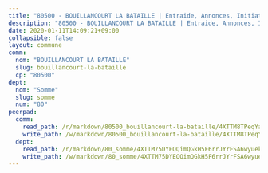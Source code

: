 ```yaml
---
title: "80500 - BOUILLANCOURT LA BATAILLE | Entraide, Annonces, Initiatives"
description: "80500 - BOUILLANCOURT LA BATAILLE | Entraide, Annonces, Initiatives"
date: 2020-01-11T14:09:21+09:00
collapsible: false
layout: commune
comm:
  nom: "BOUILLANCOURT LA BATAILLE"
  slug: bouillancourt-la-bataille
  cp: "80500"
dept:
  nom: "Somme"
  slug: somme
  num: "80"
peerpad:
  comm:
    read_path: /r/markdown/80500_bouillancourt-la-bataille/4XTTM8TPeqYaB8AmNQVijMWZbLxdQxDLkb6TB3CfZ231KGvfr
    write_path: /w/markdown/80500_bouillancourt-la-bataille/4XTTM8TPeqYaB8AmNQVijMWZbLxdQxDLkb6TB3CfZ231KGvfr-K3TgV6Kqw2XrzthxxCUQkDpGFzAPfvviQk2XfsPPf6Dq1LC2TCqU9Q1un28AU6hh793j5AGXNQ4Zyku2vzAixUeTnFnPK8tXV3s893gJm6NSgaFZ6ZtC8XDEB5da9Tr1LBeHkaKi
  dept:
    read_path: /r/markdown/80_somme/4XTTM75DYEQQimQGkH5F6rrJYrFSA6wyuekdgioEx7v45YjSw
    write_path: /w/markdown/80_somme/4XTTM75DYEQQimQGkH5F6rrJYrFSA6wyuekdgioEx7v45YjSw-K3TgTuB1DbUNHuFo9Fhh6JTUriPx8E5izGkmw9RSNTjUtMFPoZhqqp87szE8th3EytWSHGdhUuQUPjam8aJZh1SdH8pL3ibgUbMdNhU17kjAmSa49LMB2GjXvVwDVurE8mgce3XM
---
```


